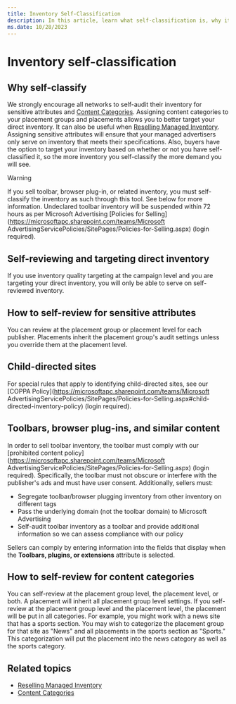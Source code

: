 ```yaml
---
title: Inventory Self-Classification
description: In this article, learn what self-classification is, why it is important, and how to self-classify.
ms.date: 10/28/2023
---
```


# Inventory self-classification

## Why self-classify

We strongly encourage all networks to self-audit their inventory for sensitive attributes and [Content Categories](content-categories.md). Assigning content categories to your placement groups and placements allows you to better target your direct inventory. It can also be useful when [Reselling Managed Inventory](reselling-managed-inventory.md). Assigning sensitive attributes will ensure that your managed advertisers only serve on inventory that meets their specifications. Also, buyers have the option to target your inventory based on whether or not you have self-classified it, so the more inventory you self-classify the more demand you will see.

> [!WARNING]
> If you sell toolbar, browser plug-in, or related inventory, you must self-classify the inventory as such through this tool. See below for more information. Undeclared toolbar inventory will be suspended within 72 hours as per Microsoft Advertising [Policies for Selling](https://microsoftapc.sharepoint.com/teams/Microsoft AdvertisingServicePolicies/SitePages/Policies-for-Selling.aspx) (login required).

## Self-reviewing and targeting direct inventory

If you use inventory quality targeting at the campaign level and you are targeting your direct inventory, you will only be able to serve on self-reviewed inventory.

## How to self-review for sensitive attributes

You can review at the placement group or placement level for each publisher. Placements inherit the placement group's audit settings unless you override them at the placement level.

## Child-directed sites

For special rules that apply to identifying child-directed sites, see our [COPPA Policy](https://microsoftapc.sharepoint.com/teams/Microsoft AdvertisingServicePolicies/SitePages/Policies-for-Selling.aspx#child-directed-inventory-policy) (login required).

## Toolbars, browser plug-ins, and similar content

In order to sell toolbar inventory, the toolbar must comply with our [prohibited content policy](https://microsoftapc.sharepoint.com/teams/Microsoft AdvertisingServicePolicies/SitePages/Policies-for-Selling.aspx) (login required). Specifically, the toolbar must not obscure or interfere with the publisher's ads and must have user consent. Additionally, sellers must:

- Segregate toolbar/browser plugging inventory from other inventory on different tags
- Pass the underlying domain (not the toolbar domain) to Microsoft Advertising
- Self-audit toolbar inventory as a toolbar and provide additional information so we can assess compliance with our policy

Sellers can comply by entering information into the fields that display when the **Toolbars, plugins, or extensions** attribute is selected.

## How to self-review for content categories

You can self-review at the placement group level, the placement level, or both. A placement will inherit all placement group level settings. If you self-review at the placement group level and the placement level, the placement will be put in all categories. For example, you might work with a news site that has a sports section. You may wish to categorize the placement group for that site as "News" and all placements in the sports section as "Sports." This categorization will put the placement into the news category as well as the sports category.

## Related topics

- [Reselling Managed Inventory](reselling-managed-inventory.md)
- [Content Categories](content-categories.md)

